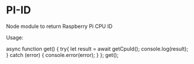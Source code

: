 # PI-ID
Node module to return Raspberry Pi CPU ID


Usage:

async function get() {
    try{
        let result = await getCpuId();
        console.log(result);
    } 
        catch (error) {
            console.error(error);
          }
};
get();
